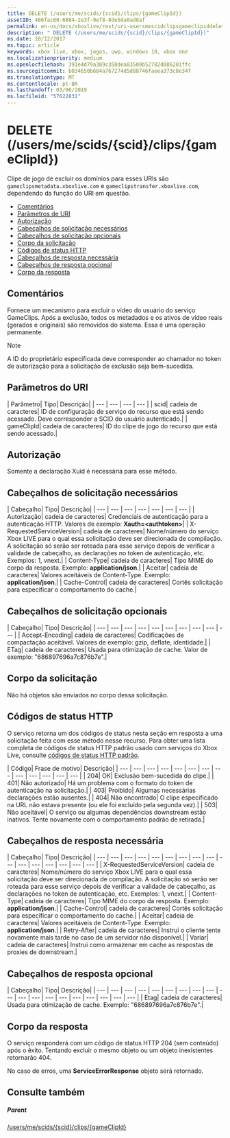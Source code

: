 ```yaml
---
title: DELETE (/users/me/scids/{scid}/clips/{gameClipId})
assetID: 486fac60-6884-2e3f-9ef8-8de5da0ad8af
permalink: en-us/docs/xboxlive/rest/uri-usersmescidclipsgameclipiddelete.html
description: " DELETE (/users/me/scids/{scid}/clips/{gameClipId})"
ms.date: 10/12/2017
ms.topic: article
keywords: xbox live, xbox, jogos, uwp, windows 10, xbox one
ms.localizationpriority: medium
ms.openlocfilehash: 391e4d79a389c358dea83509b52782d086201ffc
ms.sourcegitcommit: b034650b684a767274d5d88746faeea373c8e34f
ms.translationtype: MT
ms.contentlocale: pt-BR
ms.lasthandoff: 03/06/2019
ms.locfileid: "57622831"
---
```

# <a name="delete-usersmescidsscidclipsgameclipid"></a>DELETE (/users/me/scids/{scid}/clips/{gameClipId})
Clipe de jogo de excluir os domínios para esses URIs são `gameclipsmetadata.xboxlive.com` e `gameclipstransfer.xboxlive.com`, dependendo da função do URI em questão.
 
  * [Comentários](#ID4EX)
  * [Parâmetros de URI](#ID4ECB)
  * [Autorização](#ID4ENB)
  * [Cabeçalhos de solicitação necessários](#ID4EYB)
  * [Cabeçalhos de solicitação opcionais](#ID4EEE)
  * [Corpo da solicitação](#ID4ENF)
  * [Códigos de status HTTP](#ID4EYF)
  * [Cabeçalhos de resposta necessária](#ID4EIAAC)
  * [Cabeçalhos de resposta opcional](#ID4E2CAC)
  * [Corpo da resposta](#ID4E2DAC)
 
<a id="ID4EX"></a>

 
## <a name="remarks"></a>Comentários
 
Fornece um mecanismo para excluir o vídeo do usuário do serviço GameClips. Após a exclusão, todos os metadados e os ativos de vídeo reais (gerados e originais) são removidos do sistema. Essa é uma operação permanente. 

> [!NOTE] 
> A ID do proprietário especificada deve corresponder ao chamador no token de autorização para a solicitação de exclusão seja bem-sucedida. 


  
<a id="ID4ECB"></a>

 
## <a name="uri-parameters"></a>Parâmetros do URI
 
| Parâmetro| Tipo| Descrição| 
| --- | --- | --- | --- | 
| scid| cadeia de caracteres| ID de configuração de serviço do recurso que está sendo acessado. Deve corresponder a SCID do usuário autenticado.| 
| gameClipId| cadeia de caracteres| ID do clipe de jogo do recurso que está sendo acessado.| 
  
<a id="ID4ENB"></a>

 
## <a name="authorization"></a>Autorização
 
Somente a declaração Xuid é necessária para esse método.
  
<a id="ID4EYB"></a>

 
## <a name="required-request-headers"></a>Cabeçalhos de solicitação necessários
 
| Cabeçalho| Tipo| Descrição| 
| --- | --- | --- | --- | --- | --- | --- | 
| Autorização| cadeia de caracteres| Credenciais de autenticação para a autenticação HTTP. Valores de exemplo: <b>Xauth=&lt;authtoken></b>| 
| X-RequestedServiceVersion| cadeia de caracteres| Nome/número do serviço Xbox LIVE para o qual essa solicitação deve ser direcionada de compilação. A solicitação só serão ser roteada para esse serviço depois de verificar a validade de cabeçalho, as declarações no token de autenticação, etc. Exemplos: 1, vnext.| 
| Content-Type| cadeia de caracteres| Tipo MIME do corpo da resposta. Exemplo: <b>application/json</b>.| 
| Aceitar| cadeia de caracteres| Valores aceitáveis de Content-Type. Exemplo: <b>application/json</b>.| 
| Cache-Control| cadeia de caracteres| Cortês solicitação para especificar o comportamento do cache.| 
  
<a id="ID4EEE"></a>

 
## <a name="optional-request-headers"></a>Cabeçalhos de solicitação opcionais
 
| Cabeçalho| Tipo| Descrição| 
| --- | --- | --- | --- | --- | --- | --- | --- | --- | --- | 
| Accept-Encoding| cadeia de caracteres| Codificações de compactação aceitável. Valores de exemplo: gzip, deflate, identidade.| 
| ETag| cadeia de caracteres| Usada para otimização de cache. Valor de exemplo: "686897696a7c876b7e".| 
  
<a id="ID4ENF"></a>

 
## <a name="request-body"></a>Corpo da solicitação
 
Não há objetos são enviados no corpo dessa solicitação.
  
<a id="ID4EYF"></a>

 
## <a name="http-status-codes"></a>Códigos de status HTTP
 
O serviço retorna um dos códigos de status nesta seção em resposta a uma solicitação feita com esse método nesse recurso. Para obter uma lista completa de códigos de status HTTP padrão usado com serviços do Xbox Live, consulte [códigos de status HTTP padrão](../../additional/httpstatuscodes.md).
 
| Código| Frase de motivo| Descrição| 
| --- | --- | --- | --- | --- | --- | --- | --- | --- | --- | --- | --- | --- | 
| 204| OK| Exclusão bem-sucedida do clipe.| 
| 401| Não autorizado| Há um problema com o formato do token de autenticação na solicitação.| 
| 403| Proibido| Algumas necessárias declarações estão ausentes.| 
| 404| Não encontrado| O clipe especificado na URL não estava presente (ou ele foi excluído pela segunda vez).| 
| 503| Não aceitável| O serviço ou algumas dependências downstream estão inativos. Tente novamente com o comportamento padrão de retirada.| 
  
<a id="ID4EIAAC"></a>

 
## <a name="required-response-headers"></a>Cabeçalhos de resposta necessária
 
| Cabeçalho| Tipo| Descrição| 
| --- | --- | --- | --- | --- | --- | --- | --- | --- | --- | --- | --- | --- | --- | --- | --- | 
| X-RequestedServiceVersion| cadeia de caracteres| Nome/número do serviço Xbox LIVE para o qual essa solicitação deve ser direcionada de compilação. A solicitação só serão ser roteada para esse serviço depois de verificar a validade de cabeçalho, as declarações no token de autenticação, etc. Exemplos: 1, vnext.| 
| Content-Type| cadeia de caracteres| Tipo MIME do corpo da resposta. Exemplo: <b>application/json</b>.| 
| Cache-Control| cadeia de caracteres| Cortês solicitação para especificar o comportamento do cache.| 
| Aceitar| cadeia de caracteres| Valores aceitáveis de Content-Type. Exemplo: <b>application/json</b>.| 
| Retry-After| cadeia de caracteres| Instrui o cliente tente novamente mais tarde no caso de um servidor não disponível.| 
| Variar| cadeia de caracteres| Instrui como armazenar em cache as respostas de proxies de downstream.| 
  
<a id="ID4E2CAC"></a>

 
## <a name="optional-response-headers"></a>Cabeçalhos de resposta opcional
 
| Cabeçalho| Tipo| Descrição| 
| --- | --- | --- | --- | --- | --- | --- | --- | --- | --- | --- | --- | --- | --- | --- | --- | --- | --- | --- | 
| Etag| cadeia de caracteres| Usada para otimização de cache. Exemplo: "686897696a7c876b7e".| 
  
<a id="ID4E2DAC"></a>

 
## <a name="response-body"></a>Corpo da resposta
 
O serviço responderá com um código de status HTTP 204 (sem conteúdo) após o êxito. Tentando excluir o mesmo objeto ou um objeto inexistentes retornarão 404.
 
No caso de erros, uma **ServiceErrorResponse** objeto será retornado.
  
<a id="ID4EJEAC"></a>

 
## <a name="see-also"></a>Consulte também
 
<a id="ID4ELEAC"></a>

 
##### <a name="parent"></a>Parent 

[/users/me/scids/{scid}/clips/{gameClipId}](uri-usersmescidclipsgameclipid.md)

   